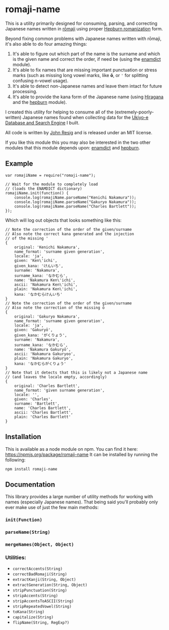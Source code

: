 romaji-name
================

This is a utility primarily designed for consuming, parsing, and correcting Japanese names written in [rōmaji](https://en.wikipedia.org/wiki/Romanization_of_Japanese) using proper [Hepburn romanization](https://en.wikipedia.org/wiki/Hepburn_romanization) form.

Beyond fixing common problems with Japanese names written with rōmaji, it's also able to do four amazing things:

1. It's able to figure out which part of the name is the surname and which is the given name and correct the order, if need be (using the [enamdict](https://npmjs.org/package/enamdict) module).
2. It's able to fix names that are missing important punctuation or stress marks (such as missing long vowel marks, like **ō**, or `'` for splitting confusing n-vowel usage).
3. It's able to detect non-Japanese names and leave them intact for future processing.
4. It's able to provide the kana form of the Japanese name (using [Hiragana](https://en.wikipedia.org/wiki/Hiragana) and the [hepburn](https://npmjs.org/package/hepburn) module).

I created this utility for helping to consume all of the (extremely-poorly-written) Japanese names found when collecting data for the [Ukiyo-e Database and Search Engine](http://ukiyo-e.org/) I built.

All code is written by [John Resig](http://ejohn.org/) and is released under an MIT license.

If you like this module this you may also be interested in the two other modules that this module depends upon: [enamdict](https://npmjs.org/package/enamdict) and [hepburn](https://npmjs.org/package/hepburn).

Example
-------

    var romajiName = require("romaji-name");

    // Wait for the module to completely load
    // (loads the ENAMDICT dictionary)
    romajiName.init(function() {
        console.log(romajiName.parseName("Kenichi Nakamura"));
        console.log(romajiName.parseName("Gakuryo Nakamura"));
        console.log(romajiName.parseName("Charles Bartlett"));
    });

Which will log out objects that looks something like this:

    // Note the correction of the order of the given/surname
    // Also note the correct kana generated and the injection
    // of the missing '
    {
        original: 'Kenichi Nakamura',
        name_format: 'surname given generation',
        locale: 'ja',
        given: 'Ken\'ichi',
        given_kana: 'けんいち',
        surname: 'Nakamura',
        surname_kana: 'なかむら',
        name: 'Nakamura Ken\'ichi',
        ascii: 'Nakamura Ken\'ichi',
        plain: 'Nakamura Ken\'ichi',
        kana: 'なかむらけんいち'
    }
    // Note the correction of the order of the given/surname
    // Also note the correction of the missing ō
    {
        original: 'Gakuryo Nakamura',
        name_format: 'surname given generation',
        locale: 'ja',
        given: 'Gakuryō',
        given_kana: 'がくりょう',
        surname: 'Nakamura',
        surname_kana: 'なかむら',
        name: 'Nakamura Gakuryō',
        ascii: 'Nakamura Gakuryoo',
        plain: 'Nakamura Gakuryo',
        kana: 'なかむらがくりょう'
    }
    // Note that it detects that this is likely not a Japanese name
    // (and leaves the locale empty, accordingly)
    {
        original: 'Charles Bartlett',
        name_format: 'given surname generation',
        locale: '',
        given: 'Charles',
        surname: 'Bartlett',
        name: 'Charles Bartlett',
        ascii: 'Charles Bartlett',
        plain: 'Charles Bartlett'
    }

Installation
------------

This is available as a node module on npm. You can find it here: https://npmjs.org/package/romaji-name It can be installed by running the following:

    npm install romaji-name

Documentation
-------------

This library provides a large number of utility methods for working with names (especially Japanese names). That being said you'll probably only ever make use of just the few main methods:

### `init(Function)`

### `parseName(String)`

### `mergeNames(Object, Object)`

### Utilities:

* `correctAccents(String)`
* `correctBadRomaji(String)`
* `extractKanji(String, Object)`
* `extractGeneration(String, Object)`
* `stripPunctuation(String)`
* `stripAccents(String)`
* `stripAccentsToASCII(String)`
* `stripRepeatedVowel(String)`
* `toKana(String)`
* `capitalize(String)`
* `flipName(String, RegExp?)`